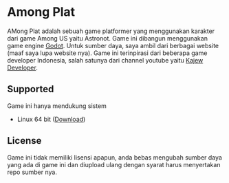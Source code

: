 # Among Plat
AMong Plat adalah sebuah game platformer yang menggunakan karakter dari game Among US yaitu Astronot. Game ini dibangun menggunakan game engine [Godot](https://godotengine.org). Untuk sumber daya, saya ambil dari berbagai website (maaf saya lupa website nya). Game ini terinpirasi dari beberapa game developer Indonesia, salah satunya dari channel youtube yaitu [Kajew Developer](https://www.youtube.com/channel/UCo1ZyVAlGlNdn7qOmAYy2QA).

## Supported
Game ini hanya mendukung sistem
- Linux 64 bit ([Download](https://github.com/blackcodercrush/AmongPlat/releases/download/v0.1/AmongPlat_v0.1_linux.tar.gz))

## License
Game ini tidak memiliki lisensi apapun, anda bebas mengubah sumber daya yang ada di game ini dan diupload ulang dengan syarat harus menyertakan repo sumber nya.
